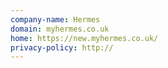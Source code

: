 ```yaml
---
company-name: Hermes
domain: myhermes.co.uk
home: https://new.myhermes.co.uk/
privacy-policy: http://
---
```





